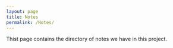 ```yaml
---
layout: page
title: Notes
permalink: /Notes/
---
```


Thist page contains the directory of notes we have in this project. 
